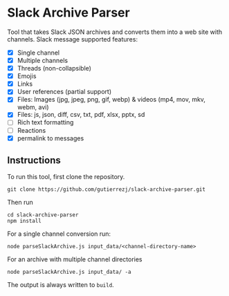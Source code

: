 # Slack Archive Parser

Tool that takes Slack JSON archives and converts them into a web site with channels.
Slack message supported features:

- [x] Single channel
- [x] Multiple channels
- [x] Threads (non-collapsible)
- [x] Emojis
- [x] Links
- [x] User references (partial support)
- [x] Files: Images (jpg, jpeg, png, gif, webp) & videos (mp4, mov, mkv, webm, avi)
- [x] Files: js, json, diff, csv, txt, pdf, xlsx, pptx, sd
- [ ] Rich text formatting
- [ ] Reactions
- [x] permalink to messages

## Instructions

To run this tool, first clone the repository.

```
git clone https://github.com/gutierrezj/slack-archive-parser.git
```

Then run

```
cd slack-archive-parser
npm install
```

For a single channel conversion run:

```
node parseSlackArchive.js input_data/<channel-directory-name>
```

For an archive with multiple channel directories

```
node parseSlackArchive.js input_data/ -a
```

The output is always written to `build`.

